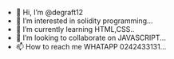 - 👋 Hi, I’m @degraft12
- 👀 I’m interested in solidity programming...
- 🌱 I’m currently learning HTML,CSS..
- 💞️ I’m looking to collaborate on JAVASCRIPT...
- 📫 How to reach me WHATAPP 0242433131...

<!---
degraft12/degraft12 is a ✨ special ✨ repository because its `README.md` (this file) appears on your GitHub profile.
You can click the Preview link to take a look at your changes.
--->

